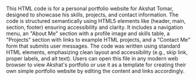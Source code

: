 This HTML code is for a personal portfolio website for Akshat Tomar, designed to showcase his skills, projects, and contact information. The code is structured semantically using HTML5 elements like (header, main, section, footer) ensuring accessibility and clarity. It includes a navigation menu, an "About Me" section with a profile image and skills table, a "Projects" section with links to example HTML projects, and a "Contact Me" form that submits user messages. The code was written using standard HTML elements, emphasizing clean layout and accessibility (e.g., skip link, proper labels, and alt text). Users can open this file in any modern web browser to view Akshat's portfolio or use it as a template for creating their own simple portfolio website by editing the content and links accordingly.
